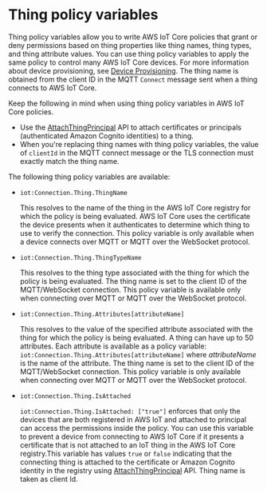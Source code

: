 # Thing policy variables<a name="thing-policy-variables"></a>

Thing policy variables allow you to write AWS IoT Core policies that grant or deny permissions based on thing properties like thing names, thing types, and thing attribute values\. You can use thing policy variables to apply the same policy to control many AWS IoT Core devices\. For more information about device provisioning, see [Device Provisioning](iot-provision.html)\. The thing name is obtained from the client ID in the MQTT `Connect` message sent when a thing connects to AWS IoT Core\.

Keep the following in mind when using thing policy variables in AWS IoT Core policies\.
+ Use the [AttachThingPrincipal](https://docs.aws.amazon.com/iot/latest/apireference/API_AttachThingPrincipal.html) API to attach certificates or principals \(authenticated Amazon Cognito identities\) to a thing\.
+ When you're replacing thing names with thing policy variables, the value of `clientId` in the MQTT connect message or the TLS connection must exactly match the thing name\.

The following thing policy variables are available:
+ `iot:Connection.Thing.ThingName`

  This resolves to the name of the thing in the AWS IoT Core registry for which the policy is being evaluated\. AWS IoT Core uses the certificate the device presents when it authenticates to determine which thing to use to verify the connection\. This policy variable is only available when a device connects over MQTT or MQTT over the WebSocket protocol\.
+ `iot:Connection.Thing.ThingTypeName`

  This resolves to the thing type associated with the thing for which the policy is being evaluated\. The thing name is set to the client ID of the MQTT/WebSocket connection\. This policy variable is available only when connecting over MQTT or MQTT over the WebSocket protocol\.
+ `iot:Connection.Thing.Attributes[attributeName]`

  This resolves to the value of the specified attribute associated with the thing for which the policy is being evaluated\. A thing can have up to 50 attributes\. Each attribute is available as a policy variable: `iot:Connection.Thing.Attributes[attributeName]` where *attributeName* is the name of the attribute\. The thing name is set to the client ID of the MQTT/WebSocket connection\. This policy variable is only available when connecting over MQTT or MQTT over the WebSocket protocol\.
+ `iot:Connection.Thing.IsAttached`

  `iot:Connection.Thing.IsAttached: ["true"]` enforces that only the devices that are both registered in AWS IoT and attached to principal can access the permissions inside the policy\. You can use this variable to prevent a device from connecting to AWS IoT Core if it presents a certificate that is not attached to an IoT thing in the AWS IoT Core registry\.This variable has values `true` or `false` indicating that the connecting thing is attached to the certificate or Amazon Cognito identity in the registry using [AttachThingPrincipal](https://docs.aws.amazon.com/iot/latest/apireference/API_AttachThingPrincipal.html) API\. Thing name is taken as client Id\. 